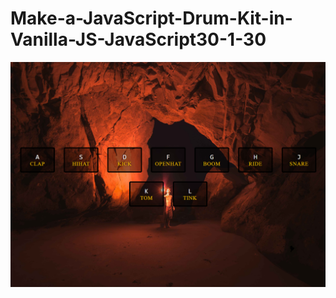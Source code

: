 # Make-a-JavaScript-Drum-Kit-in-Vanilla-JS-JavaScript30-1-30
![Preview](https://github.com/vitaliken/Make-a-JavaScript-Drum-Kit-in-Vanilla-JS-JavaScript30-1-30/blob/main/images/preview.png?raw=true)
